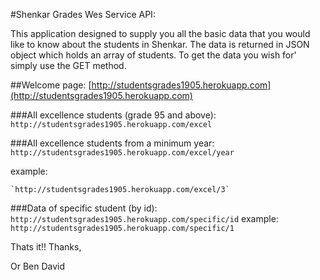#Shenkar Grades Wes Service API:

This application designed to supply you all the basic data that you would like to know about the students in Shenkar.
The data is returned in JSON object which holds an array of students.
To get the data you wish for' simply use the GET method.

##Welcome page:
[http://studentsgrades1905.herokuapp.com](http://studentsgrades1905.herokuapp.com)


###All excellence students (grade 95 and above):
`http://studentsgrades1905.herokuapp.com/excel`


###All excellence students from a minimum year:
`http://studentsgrades1905.herokuapp.com/excel/year`

example: 
```
`http://studentsgrades1905.herokuapp.com/excel/3`
```


###Data of specific student (by id):
`http://studentsgrades1905.herokuapp.com/specific/id`
example: `http://studentsgrades1905.herokuapp.com/specific/1`

Thats it!!
Thanks,

Or Ben David
